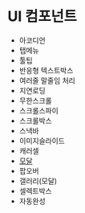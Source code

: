 # UI 컴포넌트

- 아코디언
- 탭메뉴
- 툴팁
- 반응형 텍스트박스
- 여러줄 말줄임 처리
- 지연로딩
- 무한스크롤
- 스크롤스파이
- 스크롤박스
- 스낵바
- 이미지슬라이드
- 캐러셀
- [모달](https://github.com/kordobby/leetrue-ui-library/tree/main/src/components/%40core)
- 팝오버
- 갤러리(모달)
- 셀렉트박스
- 자동완성
